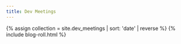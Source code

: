 ```yaml
---
title: Dev Meetings
---
```


{% assign collection = site.dev_meetings | sort: 'date' | reverse  %}
{% include blog-roll.html %}
